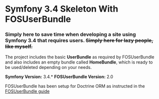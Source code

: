 Symfony 3.4 Skeleton With FOSUserBundle
=========

### Simply here to save time when developing a site using Symfony 3.4 that requires users. ~~Simply here for lazy people, like myself.~~ ###

The project includes the basic **UserBundle** as required by FOSUserBundle and also includes an empty bundle called **HomeBundle**, which is ready to be used/deleted depending on your needs. 

**Symfony Version:** 3.4.*
**FOSUserBundle Version:** 2.0

FOSUserBundle has been setup for Doctrine ORM as instructed in the [FOSUserBundle guide](https://symfony.com/doc/master/bundles/FOSUserBundle/index.html)
